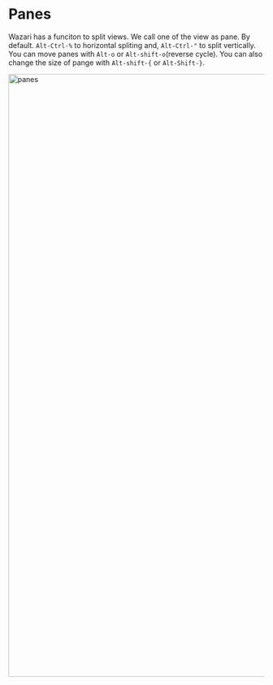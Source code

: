 # Panes

Wazari has a funciton to split views. We call one of the view as pane.  By default. `Alt-Ctrl-%` to horizontal spliting and, `Alt-Ctrl-"` to split vertically.  You can move panes with `Alt-o` or `Alt-shift-o`(reverse cycle).  You can also change the size of pange with `Alt-shift-{` or `Alt-Shift-}`.

<img width="1187" alt="panes" src="https://user-images.githubusercontent.com/1880965/66445714-ad8f2b80-ea82-11e9-95b7-6850abebba46.png">
